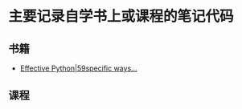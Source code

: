 # 主要记录自学书上或课程的笔记代码
## 书籍
* [Effective Python|59specific ways...](https://github.com/fire717/Python-Learner/tree/master/Books-Classes/Effective%20Python)

## 课程
